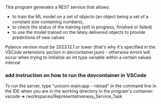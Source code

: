 This program generates a REST service that allows:

- to train the ML model on a set of objects (an object being a set of a constant size containing numbers),
- to check the status of the training (still in progress, finished or failed)
- to use the model trained on the lately delivered objects to provide predictions of new values

Pylance version must be 2023.12.1 or lower (that's why it's specified in the VSCode extensions section in devcontainer.json) - otherwise errors will occur when trying to initialize an int type variable within a certain values interval

### add instruction on how to run the devcontainer in VSCode

To run the server, type "uvicorn main:app --reload" in the command line in the IDE when you are in the working directory in the program's container: vscode ➜ /workspaces/Representativeness_Service_Task
